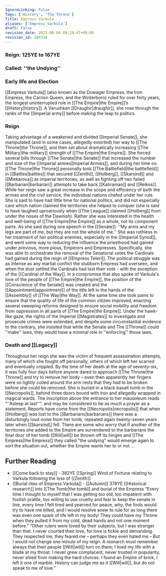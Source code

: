 ```yaml
---
IgnoreLinking: False
Tags: ['History', 'The-Throne']
Title: Empress Varkula
aliases: ['Empress_Varkula']
draft: False
revision_date: 2023-08-04 09:28:47+00:00
revision_id: 104318
---
```


### Reign: 125YE to 167YE
### Called: ''the Undying''
### Early life and Election
[[Empress Varkula]] (also known as the Dowager Empress, the Iron Empress, the Carrion Queen, and the Winterborn) ruled for over forty years, the longest uninterrupted rule in [[The Empire|the Empire]]’s [[History|history]]. A Varushkan [[Draughir|draughir]], she rose through the ranks of the [[Imperial army]] before making the leap to politics. 
### Reign
Taking advantage of a weakened and divided [[Imperial Senate]], she manipulated (and in some cases, allegedly extorted) her way to [[The Throne|the Throne]], and then set about dramatically increasing [[The Military|the military]] strength of [[The Empire|the Empire]]. She forced several bills through [[The Senate|the Senate]] that increased the number and size of the [[Imperial armies|Imperial Armies]], and during her time on [[The Throne|the Throne]] personally took [[The Battlefield|the battlefield]] in [[Battles|battles]] that secured [[Zenith]], [[Holberg]], [[Skarsind]] and [[Miekarova]] as imperial territories, as well as fighting off two failed [[Barbarian|barbarian]] attempts to take back [[Kahraman]] and [[Reikos]]. 
While her reign saw a great increase in the scope and efficiency of both the armies and the civil service, the individual nations chafed under her rule. She is said to have had little time for national politics, and did not especially care which nation claimed the territories she helped to conquer (she is said to have laughed uproariously when [[The League]] claimed [[Holberg]] from under the noses of the Dawnish). Rather she was interested in the health and well-being of [[The Empire|the Empire]] as a whole, not its component parts. As she said during one speech in the [[Senate]]: ''My arms and my legs are part of me, but they are not the whole of me.''
She was ruthless in her treatment of her political enemies, especially in the [[Imperial Synod]], and went some way to reducing the influence the priesthood had gained under previous, more pious, Emperors and Empresses. Specifically, she was able to orchestrate the removal of the Senatorial votes the Cardinals  had gained during the reign of [[Empress Teleri]]. The political struggle was as intense as any martial conflict the stubborn Empress had overseen, and when the dust settled the Cardinals had lost their vote - with the exception of the [[Cardinal of the Way]]. In a compromise that also spoke of Varkula's love of the people of [[The Empire|the Empire]], the position of the [[Conscience of the Senate]] was created and the [[Appointment|appointment]] of the title left in the hands of the [[Assembly]] of [[The Way|the Way]].
At the same time she took pains to ensure that the quality of life of the common citizen improved, enacting several sweeping reforms designed to ensure social mobility and freedom from oppression in all parts of [[The Empire|the Empire]]. Under the hawk-like gaze, the rights of the Imperial [[Magistrates]] to investigate and prosecute crimes were extended, and despite some circumstantial evidence to the contrary, she insisted that while the Senate and The [[Throne]] could ''make'' laws, they would have a minimal role in ''enforcing'' those laws.
### Death and [[Legacy]]
Throughout her reign she was the victim of frequent assassination attempts, many of which she fought off personally, others of which left her scarred and eventually crippled. By the time of her death at the age of seventy-six, it was fully four days before anyone dared to approach [[The Throne|the Throne]] and try to remove her body – even then apparently her fingers were so tightly coiled around the arm rests that they had to be broken before she could be removed.
She is buried in a black basalt tomb in the [[Necropolis]], behind three doors bound with iron and allegedly wrapped in magical wards. The inscription above the entrance to her mausoleum reads "''Asleep at last''". and may be considered to be as much a prayer as a statement. Reports have come from the [[Necropolis|necropolis]] that when [[Holberg]] was lost to the [[Barbarians|barbarians]] there was a disturbingly loud noise from her tomb, repeated again twenty-seven years later when [[Skarsind]] fell. There are some who worry that if another of the territories she added to the Empire are surrendered to the barbarians the final door of her tomb [[Will|will]] be thrown off its hinges and [[The Empress|the Empress]] they called "the undying" would emerge again to sort the situation out, whether the Empire wants her to or not ...
## Further Reading
* [[Come back to stay]] - 382YE [[Spring]] Wind of Fortune relating to Varkula following the loss of [[Zenith]]
* [[Burial rites of Empress Varkula]] - [[Autumn]] 378YE [[Historical research]] into [[The Tomb|the tomb]] and burial of the Empress
“Every time I thought to myself that I was getting too old, too impatient with foolish prattle, too willing to use cruelty and fear to keep the senate in line, every time I felt tired and yearned for peace, why, the fools would try to have me killed, and I would resolve anew to rule for as long there was even one spark of life left in my body!  They could have my Throne when they pulled it from my cold, dead hands and not one moment before.”
“Other rulers were loved by their subjects, but I was stronger than that.  I never courted their love, for love is fickle and demanding.  They respected me, they feared me – perhaps they even hated me – But I would not change one minute of my reign.  A monarch must remember always that their people [[Will|will]] turn on them; I lived my life with a blade at my throat.  I never grew complacent, never trusted in popularity, never shied from making the hard choices.  I found an Empire of brick, I left it one of marble.  History can judge me as it [[Will|will]], but do not speak to me of love.”